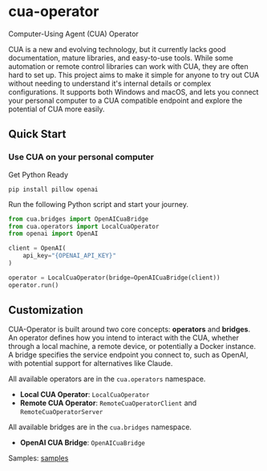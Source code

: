 # cua-operator
Computer-Using Agent (CUA) Operator

CUA is a new and evolving technology, but it currently lacks good documentation, mature libraries, and easy-to-use tools. While some automation or remote control libraries can work with CUA, they are often hard to set up. This project aims to make it simple for anyone to try out CUA without needing to understand it's internal details or complex configurations. It supports both Windows and macOS, and lets you connect your personal computer to a CUA compatible endpoint and explore the potential of CUA more easily.

## Quick Start

### Use CUA on your personal computer

Get Python Ready

```shell
pip install pillow openai
```

Run the following Python script and start your journey.

```python
from cua.bridges import OpenAICuaBridge
from cua.operators import LocalCuaOperator
from openai import OpenAI

client = OpenAI(
    api_key="{OPENAI_API_KEY}"
)

operator = LocalCuaOperator(bridge=OpenAICuaBridge(client))
operator.run()
```

## Customization

CUA-Operator is built around two core concepts: **operators** and **bridges**. An operator defines how you intend to interact with the CUA, whether through a local machine, a remote device, or potentially a Docker instance. A bridge specifies the service endpoint you connect to, such as OpenAI, with potential support for alternatives like Claude.

All available operators are in the `cua.operators` namespace.

* **Local CUA Operator**: `LocalCuaOperator`
* **Remote CUA Operator**: `RemoteCuaOperatorClient` and `RemoteCuaOperatorServer`

All available bridges are in the `cua.bridges` namespace.

* **OpenAI CUA Bridge**: `OpenAICuaBridge`

Samples: [samples](samples/)
